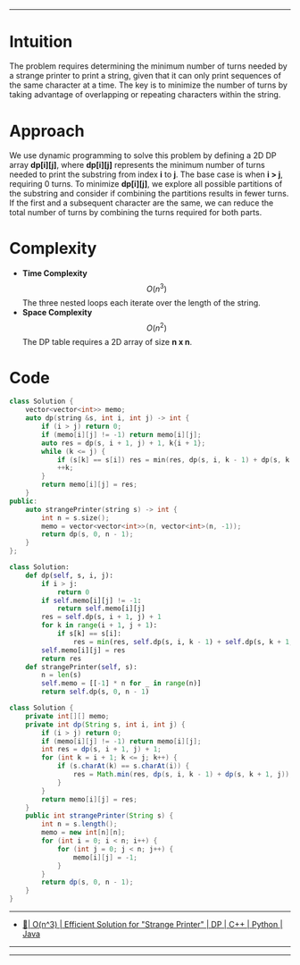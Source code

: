 
## 

---

# **Intuition**

The problem requires determining the minimum number of turns needed by a strange printer to print a string, given that it can only print sequences of the same character at a time. The key is to minimize the number of turns by taking advantage of overlapping or repeating characters within the string.

# **Approach**

We use dynamic programming to solve this problem by defining a 2D DP array **dp[i][j]**, where **dp[i][j]** represents the minimum number of turns needed to print the substring from index **i** to **j**. The base case is when **i > j**, requiring 0 turns. To minimize **dp[i][j]**, we explore all possible partitions of the substring and consider if combining the partitions results in fewer turns. If the first and a subsequent character are the same, we can reduce the total number of turns by combining the turns required for both parts.

# **Complexity**

- **Time Complexity** $$O(n^3)$$ The three nested loops each iterate over the length of the string.
- **Space Complexity** $$O(n^2)$$ The DP table requires a 2D array of size **n x n**.

# **Code**

```cpp []
class Solution {
    vector<vector<int>> memo;
    auto dp(string &s, int i, int j) -> int {
        if (i > j) return 0;
        if (memo[i][j] != -1) return memo[i][j];
        auto res = dp(s, i + 1, j) + 1, k{i + 1};
        while (k <= j) {
            if (s[k] == s[i]) res = min(res, dp(s, i, k - 1) + dp(s, k + 1, j));
            ++k;
        }
        return memo[i][j] = res;
    }
public:
    auto strangePrinter(string s) -> int {
        int n = s.size();
        memo = vector<vector<int>>(n, vector<int>(n, -1));
        return dp(s, 0, n - 1);
    }
};

```

```python []
class Solution:
    def dp(self, s, i, j):
        if i > j:
            return 0
        if self.memo[i][j] != -1:
            return self.memo[i][j]
        res = self.dp(s, i + 1, j) + 1
        for k in range(i + 1, j + 1):
            if s[k] == s[i]:
                res = min(res, self.dp(s, i, k - 1) + self.dp(s, k + 1, j))
        self.memo[i][j] = res
        return res
    def strangePrinter(self, s):
        n = len(s)
        self.memo = [[-1] * n for _ in range(n)]
        return self.dp(s, 0, n - 1)

```

```java []
class Solution {
    private int[][] memo;
    private int dp(String s, int i, int j) {
        if (i > j) return 0;
        if (memo[i][j] != -1) return memo[i][j];
        int res = dp(s, i + 1, j) + 1;
        for (int k = i + 1; k <= j; k++) {
            if (s.charAt(k) == s.charAt(i)) {
                res = Math.min(res, dp(s, i, k - 1) + dp(s, k + 1, j));
            }
        }
        return memo[i][j] = res;
    }
    public int strangePrinter(String s) {
        int n = s.length();
        memo = new int[n][n];
        for (int i = 0; i < n; i++) {
            for (int j = 0; j < n; j++) {
                memo[i][j] = -1;
            }
        }
        return dp(s, 0, n - 1);
    }
}

```

---
- [🌟| O(n^3) | Efficient Solution for "Strange Printer" | DP | C++  | Python | Java](https://leetcode.com/problems/strange-printer/solutions/5667177/o-n-3-efficient-solution-for-strange-printer-dp-c-11ms-python-java)
---

---